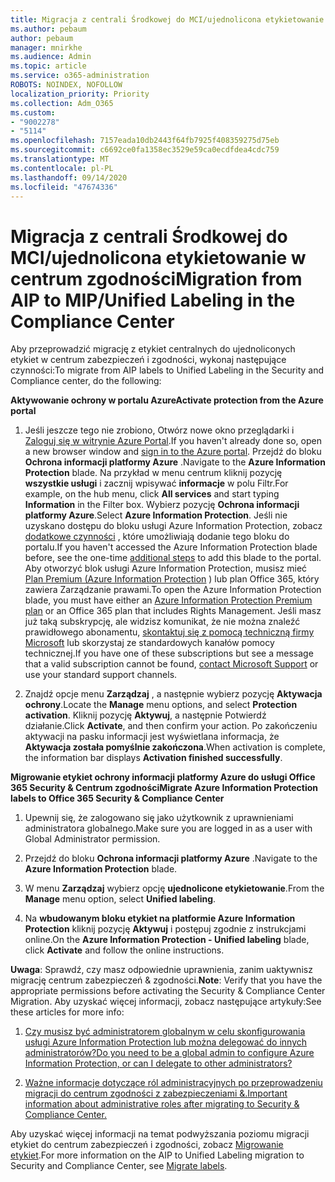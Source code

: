 ```yaml
---
title: Migracja z centrali Środkowej do MCI/ujednolicona etykietowanie w centrum zgodności
ms.author: pebaum
author: pebaum
manager: mnirkhe
ms.audience: Admin
ms.topic: article
ms.service: o365-administration
ROBOTS: NOINDEX, NOFOLLOW
localization_priority: Priority
ms.collection: Adm_O365
ms.custom:
- "9002278"
- "5114"
ms.openlocfilehash: 7157eada10db2443f64fb7925f408359275d75eb
ms.sourcegitcommit: c6692ce0fa1358ec3529e59ca0ecdfdea4cdc759
ms.translationtype: MT
ms.contentlocale: pl-PL
ms.lasthandoff: 09/14/2020
ms.locfileid: "47674336"
---
```

# <a name="migration-from-aip-to-mipunified-labeling-in-the-compliance-center"></a><span data-ttu-id="6275d-102">Migracja z centrali Środkowej do MCI/ujednolicona etykietowanie w centrum zgodności</span><span class="sxs-lookup"><span data-stu-id="6275d-102">Migration from AIP to MIP/Unified Labeling in the Compliance Center</span></span>

<span data-ttu-id="6275d-103">Aby przeprowadzić migrację z etykiet centralnych do ujednoliconych etykiet w centrum zabezpieczeń i zgodności, wykonaj następujące czynności:</span><span class="sxs-lookup"><span data-stu-id="6275d-103">To migrate from AIP labels to Unified Labeling in the Security and Compliance center, do the following:</span></span>

<span data-ttu-id="6275d-104">**Aktywowanie ochrony w portalu Azure**</span><span class="sxs-lookup"><span data-stu-id="6275d-104">**Activate protection from the Azure portal**</span></span>

1. <span data-ttu-id="6275d-105">Jeśli jeszcze tego nie zrobiono, Otwórz nowe okno przeglądarki i [Zaloguj się w witrynie Azure Portal](https://docs.microsoft.com/azure/information-protection/deploy-use/configure-policy#signing-in-to-the-azure-portal).</span><span class="sxs-lookup"><span data-stu-id="6275d-105">If you haven't already done so, open a new browser window and [sign in to the Azure portal](https://docs.microsoft.com/azure/information-protection/deploy-use/configure-policy#signing-in-to-the-azure-portal).</span></span> <span data-ttu-id="6275d-106">Przejdź do bloku **Ochrona informacji platformy Azure** .</span><span class="sxs-lookup"><span data-stu-id="6275d-106">Navigate to the **Azure Information Protection** blade.</span></span> <span data-ttu-id="6275d-107">Na przykład w menu centrum kliknij pozycję **wszystkie usługi** i zacznij wpisywać **informacje** w polu Filtr.</span><span class="sxs-lookup"><span data-stu-id="6275d-107">For example, on the hub menu, click **All services** and start typing **Information** in the Filter box.</span></span> <span data-ttu-id="6275d-108">Wybierz pozycję **Ochrona informacji platformy Azure**.</span><span class="sxs-lookup"><span data-stu-id="6275d-108">Select **Azure Information Protection**.</span></span> <span data-ttu-id="6275d-109">Jeśli nie uzyskano dostępu do bloku usługi Azure Information Protection, zobacz [dodatkowe czynności](https://docs.microsoft.com/azure/information-protection/deploy-use/configure-policy#to-access-the-azure-information-protection-blade-for-the-first-time) , które umożliwiają dodanie tego bloku do portalu.</span><span class="sxs-lookup"><span data-stu-id="6275d-109">If you haven't accessed the Azure Information Protection blade before, see the one-time [additional steps](https://docs.microsoft.com/azure/information-protection/deploy-use/configure-policy#to-access-the-azure-information-protection-blade-for-the-first-time) to add this blade to the portal.</span></span> <span data-ttu-id="6275d-110">Aby otworzyć blok usługi Azure Information Protection, musisz mieć [Plan Premium (Azure Information Protection](https://www.microsoft.com/cloud-platform/azure-information-protection-pricing) ) lub plan Office 365, który zawiera Zarządzanie prawami.</span><span class="sxs-lookup"><span data-stu-id="6275d-110">To open the Azure Information Protection blade, you must have either an [Azure Information Protection Premium plan](https://www.microsoft.com/cloud-platform/azure-information-protection-pricing) or an Office 365 plan that includes Rights Management.</span></span> <span data-ttu-id="6275d-111">Jeśli masz już taką subskrypcję, ale widzisz komunikat, że nie można znaleźć prawidłowego abonamentu, [skontaktuj się z pomocą techniczną firmy Microsoft](https://docs.microsoft.com/azure/information-protection/get-started/information-support#to-contact-microsoft-support) lub skorzystaj ze standardowych kanałów pomocy technicznej.</span><span class="sxs-lookup"><span data-stu-id="6275d-111">If you have one of these subscriptions but see a message that a valid subscription cannot be found, [contact Microsoft Support](https://docs.microsoft.com/azure/information-protection/get-started/information-support#to-contact-microsoft-support) or use your standard support channels.</span></span>

2. <span data-ttu-id="6275d-112">Znajdź opcje menu **Zarządzaj** , a następnie wybierz pozycję **Aktywacja ochrony**.</span><span class="sxs-lookup"><span data-stu-id="6275d-112">Locate the **Manage** menu options, and select **Protection activation**.</span></span> <span data-ttu-id="6275d-113">Kliknij pozycję **Aktywuj**, a następnie Potwierdź działanie.</span><span class="sxs-lookup"><span data-stu-id="6275d-113">Click **Activate**, and then confirm your action.</span></span> <span data-ttu-id="6275d-114">Po zakończeniu aktywacji na pasku informacji jest wyświetlana informacja, że **Aktywacja została pomyślnie zakończona**.</span><span class="sxs-lookup"><span data-stu-id="6275d-114">When activation is complete, the information bar displays **Activation finished successfully**.</span></span>

<span data-ttu-id="6275d-115">**Migrowanie etykiet ochrony informacji platformy Azure do usługi Office 365 Security & Centrum zgodności**</span><span class="sxs-lookup"><span data-stu-id="6275d-115">**Migrate Azure Information Protection labels to Office 365 Security & Compliance Center**</span></span>

1. <span data-ttu-id="6275d-116">Upewnij się, że zalogowano się jako użytkownik z uprawnieniami administratora globalnego.</span><span class="sxs-lookup"><span data-stu-id="6275d-116">Make sure you are logged in as a user with Global Administrator permission.</span></span>

2. <span data-ttu-id="6275d-117">Przejdź do bloku **Ochrona informacji platformy Azure** .</span><span class="sxs-lookup"><span data-stu-id="6275d-117">Navigate to the **Azure Information Protection** blade.</span></span>

3. <span data-ttu-id="6275d-118">W menu **Zarządzaj** wybierz opcję **ujednolicone etykietowanie**.</span><span class="sxs-lookup"><span data-stu-id="6275d-118">From the **Manage** menu option, select **Unified labeling**.</span></span>

4. <span data-ttu-id="6275d-119">Na **wbudowanym bloku etykiet na platformie Azure Information Protection** kliknij pozycję **Aktywuj** i postępuj zgodnie z instrukcjami online.</span><span class="sxs-lookup"><span data-stu-id="6275d-119">On the **Azure Information Protection - Unified labeling** blade, click **Activate** and follow the online instructions.</span></span>

<span data-ttu-id="6275d-120">**Uwaga**: Sprawdź, czy masz odpowiednie uprawnienia, zanim uaktywnisz migrację centrum zabezpieczeń & zgodności.</span><span class="sxs-lookup"><span data-stu-id="6275d-120">**Note**: Verify that you have the appropriate permissions before activating the Security & Compliance Center Migration.</span></span> <span data-ttu-id="6275d-121">Aby uzyskać więcej informacji, zobacz następujące artykuły:</span><span class="sxs-lookup"><span data-stu-id="6275d-121">See these articles for more info:</span></span>

1. [<span data-ttu-id="6275d-122">Czy musisz być administratorem globalnym w celu skonfigurowania usługi Azure Information Protection lub można delegować do innych administratorów?</span><span class="sxs-lookup"><span data-stu-id="6275d-122">Do you need to be a global admin to configure Azure Information Protection, or can I delegate to other administrators?</span></span>](https://docs.microsoft.com/azure/information-protection/faqs#do-you-need-to-be-a-global-admin-to-configure-azure-information-protection-or-can-i-delegate-to-other-administrators)

2. [<span data-ttu-id="6275d-123">Ważne informacje dotyczące ról administracyjnych po przeprowadzeniu migracji do centrum zgodności z zabezpieczeniami &.</span><span class="sxs-lookup"><span data-stu-id="6275d-123">Important information about administrative roles after migrating to Security & Compliance Center.</span></span>](https://docs.microsoft.com/azure/information-protection/configure-policy-migrate-labels#important-information-about-administrative-roles)

<span data-ttu-id="6275d-124">Aby uzyskać więcej informacji na temat podwyższania poziomu migracji etykiet do centrum zabezpieczeń i zgodności, zobacz [Migrowanie etykiet](https://docs.microsoft.com/azure/information-protection/configure-policy-migrate-labels).</span><span class="sxs-lookup"><span data-stu-id="6275d-124">For more information on the AIP to Unified Labeling migration to Security and Compliance Center, see [Migrate labels](https://docs.microsoft.com/azure/information-protection/configure-policy-migrate-labels).</span></span>
